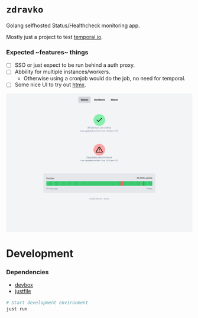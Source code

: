 # `zdravko`

Golang selfhosted Status/Healthcheck monitoring app.

Mostly just a project to test [temporal.io](https://temporal.io/).

### Expected ~features~ things
 - [ ] SSO or just expect to be run behind a auth proxy.
 - [ ] Abbility for multiple instances/workers.
   - Otherwise using a cronjob would do the job, no need for temporal.
 - [ ] Some nice UI to try out [htmx](https://htmx.org/).

![Screenshot](docs/screenshot.png)

# Development

### Dependencies
 * [devbox](https://www.jetpack.io/devbox)
 * [justfile](https://github.com/casey/just)

```sh
# Start development environment
just run
```
